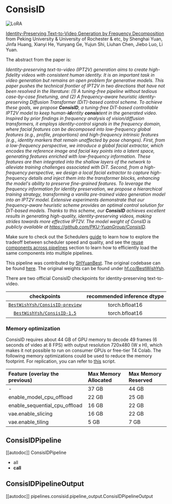 <!--Copyright 2025 The HuggingFace Team. All rights reserved.
#
# Licensed under the Apache License, Version 2.0 (the "License");
# you may not use this file except in compliance with the License.
# You may obtain a copy of the License at
#
#     http://www.apache.org/licenses/LICENSE-2.0
#
# Unless required by applicable law or agreed to in writing, software
# distributed under the License is distributed on an "AS IS" BASIS,
# WITHOUT WARRANTIES OR CONDITIONS OF ANY KIND, either express or implied.
# See the License for the specific language governing permissions and
# limitations under the License.
-->

# ConsisID

<div class="flex flex-wrap space-x-1">
  <img alt="LoRA" src="https://img.shields.io/badge/LoRA-d8b4fe?style=flat"/>
</div>

[Identity-Preserving Text-to-Video Generation by Frequency Decomposition](https://huggingface.co/papers/2411.17440) from Peking University & University of Rochester & etc, by Shenghai Yuan, Jinfa Huang, Xianyi He, Yunyang Ge, Yujun Shi, Liuhan Chen, Jiebo Luo, Li Yuan.

The abstract from the paper is:

*Identity-preserving text-to-video (IPT2V) generation aims to create high-fidelity videos with consistent human identity. It is an important task in video generation but remains an open problem for generative models. This paper pushes the technical frontier of IPT2V in two directions that have not been resolved in the literature: (1) A tuning-free pipeline without tedious case-by-case finetuning, and (2) A frequency-aware heuristic identity-preserving Diffusion Transformer (DiT)-based control scheme. To achieve these goals, we propose **ConsisID**, a tuning-free DiT-based controllable IPT2V model to keep human-**id**entity **consis**tent in the generated video. Inspired by prior findings in frequency analysis of vision/diffusion transformers, it employs identity-control signals in the frequency domain, where facial features can be decomposed into low-frequency global features (e.g., profile, proportions) and high-frequency intrinsic features (e.g., identity markers that remain unaffected by pose changes). First, from a low-frequency perspective, we introduce a global facial extractor, which encodes the reference image and facial key points into a latent space, generating features enriched with low-frequency information. These features are then integrated into the shallow layers of the network to alleviate training challenges associated with DiT. Second, from a high-frequency perspective, we design a local facial extractor to capture high-frequency details and inject them into the transformer blocks, enhancing the model's ability to preserve fine-grained features. To leverage the frequency information for identity preservation, we propose a hierarchical training strategy, transforming a vanilla pre-trained video generation model into an IPT2V model. Extensive experiments demonstrate that our frequency-aware heuristic scheme provides an optimal control solution for DiT-based models. Thanks to this scheme, our **ConsisID** achieves excellent results in generating high-quality, identity-preserving videos, making strides towards more effective IPT2V. The model weight of ConsID is publicly available at https://github.com/PKU-YuanGroup/ConsisID.*

<Tip>

Make sure to check out the Schedulers [guide](../../using-diffusers/schedulers.md) to learn how to explore the tradeoff between scheduler speed and quality, and see the [reuse components across pipelines](../../using-diffusers/loading.md#reuse-a-pipeline) section to learn how to efficiently load the same components into multiple pipelines.

</Tip>

This pipeline was contributed by [SHYuanBest](https://github.com/SHYuanBest). The original codebase can be found [here](https://github.com/PKU-YuanGroup/ConsisID). The original weights can be found under [hf.co/BestWishYsh](https://huggingface.co/BestWishYsh).

There are two official ConsisID checkpoints for identity-preserving text-to-video.

| checkpoints | recommended inference dtype |
|:---:|:---:|
| [`BestWishYsh/ConsisID-preview`](https://huggingface.co/BestWishYsh/ConsisID-preview) | torch.bfloat16 |
| [`BestWishYsh/ConsisID-1.5`](https://huggingface.co/BestWishYsh/ConsisID-preview) | torch.bfloat16 |

### Memory optimization

ConsisID requires about 44 GB of GPU memory to decode 49 frames (6 seconds of video at 8 FPS) with output resolution 720x480 (W x H), which makes it not possible to run on consumer GPUs or free-tier T4 Colab. The following memory optimizations could be used to reduce the memory footprint. For replication, you can refer to [this](https://gist.github.com/SHYuanBest/bc4207c36f454f9e969adbb50eaf8258) script.

| Feature (overlay the previous) | Max Memory Allocated | Max Memory Reserved |
| :----------------------------- | :------------------- | :------------------ |
| -                              | 37 GB                | 44 GB               |
| enable_model_cpu_offload       | 22 GB                | 25 GB               |
| enable_sequential_cpu_offload  | 16 GB                | 22 GB               |
| vae.enable_slicing             | 16 GB                | 22 GB               |
| vae.enable_tiling              | 5 GB                 | 7 GB                |

## ConsisIDPipeline

[[autodoc]] ConsisIDPipeline

  - all
  - __call__

## ConsisIDPipelineOutput

[[autodoc]] pipelines.consisid.pipeline_output.ConsisIDPipelineOutput
